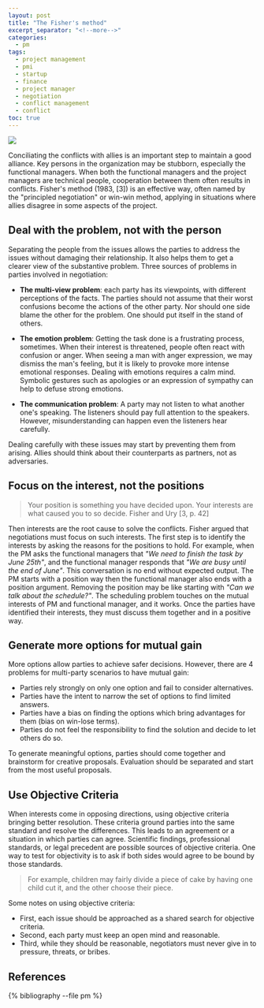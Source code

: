```yaml
---
layout: post
title: "The Fisher's method"
excerpt_separator: "<!--more-->"
categories:
  - pm
tags:
  - project management
  - pmi
  - startup
  - finance
  - project manager
  - negotiation
  - conflict management
  - conflict
toc: true
---
```

[![](https://upload.wikimedia.org/wikipedia/commons/thumb/7/77/Balance_%2859389090%29.jpeg/800px-Balance_%2859389090%29.jpeg)](https://vi.wikipedia.org/wiki/T%E1%BA%ADp_tin:Balance_(59389090).jpeg)

Conciliating the conflicts with allies is an important step to maintain a good alliance.
Key persons in the organization may be stubborn, especially the functional managers.
When both the functional managers and the project managers are technical people, cooperation between them often results in conflicts.
Fisher's method (1983, [3]) is an effective way, often named by the "principled negotiation" or win-win method, applying in situations where allies disagree in some aspects of the project.

<!--more-->

## Deal with the problem, not with the person
Separating the people from the issues allows the parties to address the issues without damaging their relationship. 
It also helps them to get a clearer view of the substantive problem.
Three sources of problems in parties involved in negotiation:

* **The multi-view problem**: each party has its viewpoints, with different perceptions of the facts.
The parties should not assume that their worst confusions become the actions of the other party.
Nor should one side blame the other for the problem.
One should put itself in the stand of others.

* **The emotion problem**: Getting the task done is a frustrating process, sometimes.
When their interest is threatened, people often react with confusion or anger.
When seeing a man with anger expression, we may dismiss the man's feeling, but it is likely to provoke more intense emotional responses.
Dealing with emotions requires a calm mind.
Symbolic gestures such as apologies or an expression of sympathy can help to defuse strong emotions.


* **The communication problem**: A party may not listen to what another one's speaking.
The listeners should pay full attention to the speakers.
However, misunderstanding can happen even the listeners hear carefully.

Dealing carefully with these issues may start by preventing them from arising.
Allies should think about their counterparts as partners, not as adversaries.


## Focus on the interest, not the positions

> Your position is something you have decided upon. 
> Your interests are what caused you to so decide.
> Fisher and Ury [3, p. 42]

Then interests are the root cause to solve the conflicts.
Fisher argued that negotiations must focus on such interests.
The first step is to identify the interests by asking the reasons for the positions to hold.
For example, when the PM asks the functional managers that _"We need to finish the task by June 25th"_, and the functional manager responds that _"We are busy until the end of June"_.
This conversation is no end without expected output.
The PM starts with a position way then the functional manager also ends with a position argument.
Removing the position may be like starting with _"Can we talk about the schedule?"_.
The scheduling problem touches on the mutual interests of PM and functional manager, and it works.
Once the parties have identified their interests, they must discuss them together and in a positive way.

## Generate more options for mutual gain

More options allow parties to achieve safer decisions.
However, there are 4 problems for multi-party scenarios to have mutual gain:

* Parties rely strongly on only one option and fail to consider alternatives.
* Parties have the intent to narrow the set of options to find limited answers.
* Parties have a bias on finding the options which bring advantages for them (bias on win-lose terms).
* Parties do not feel the responsibility to find the solution and decide to let others do so.

To generate meaningful options, parties should come together and brainstorm for creative proposals.
Evaluation should be separated and start from the most useful proposals.

## Use Objective Criteria

When interests come in opposing directions, using objective criteria bringing better resolution.
These criteria ground parties into the same standard and resolve the differences.
This leads to an agreement or a situation in which parties can agree.
Scientific findings, professional standards, or legal precedent are possible sources of objective criteria.
One way to test for objectivity is to ask if both sides would agree to be bound by those standards. 

> For example, children may fairly divide a piece of cake by having one child cut it, and the other choose their piece.

Some notes on using objective criteria:

* First, each issue should be approached as a shared search for objective criteria. 
* Second, each party must keep an open mind and reasonable.
* Third, while they should be reasonable, negotiators must never give in to pressure, threats, or bribes.

## References

{% bibliography --file pm %}